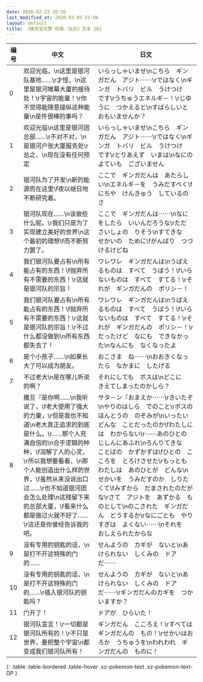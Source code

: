 ```yaml
---
date: 2020-02-23 20:56
last_modified_at: 2020-03-05 22:06
layout: default
title: 《精灵宝可梦 珍珠／钻石》文本 261
---
```

| 编号 | 中文 | 日文 |
| ---- | ---- | ---- |
| 0 | 欢迎光临，\n这里是银河队基地……\r才怪，\n这里是银河帷幕大厦的接待处！\r宇宙的能量！\r你不觉得能随意操纵这种能量\n是件很棒的事吗？ | いらっしゃいませ\nこちら　ギンガだん　アジト⋯⋯\rではなく\nギンガ　トバリ　ビル　うけつけ　です\rうちゅうエネルギ－！\rじゆうに　つかえると\nすばらしいと　おもいませんか？ |
| 1 | 欢迎光临\n这里是银河团总部……\r不对不对，\n是银河户张大厦服务处\r总之，\n现在没有任何预定 | いらっしゃいませ\nこちら　ギンガだん　アジト⋯⋯\rではなく\nギンガ　トバリ　ビル　うけつけ　です\rとりあえず　いまは\nなにの　よていも　ございません |
| 2 | 银河队为了开发\n新的能源而在这里\f夜以继日地不断研究着。 | ここで　ギンガだんは　あたらしい\nエネルギ－を　うみだすべく\fにちや　けんきゅう　しているのさ |
| 3 | 银河队现在……\n该做些什么呢。\r我们只是为了实现建立美好的世界\n这个最初的理想\f而不断努力罢了。 | ここで　ギンガだんは⋯⋯\nなにをしたら　いいんだろうな\rただ　さいしょの　りそう\nすてきな　せかいの　ために\fがんばり　つづけるけどね |
| 4 | 我们银河队要占有\n所有能占有的东西！\f抛弃所有不需要的东西！\r这就是银河队的宗旨！ | ワレワレ　ギンガだんは\nうばえるものは　すべて　うばう！\fいらないものは　すべて　すてる！\rそれが　ギンガだんの　ポリシ－！ |
| 5 | 我们银河队要占有\n所有能占有的东西！\f抛弃所有不需要的东西！\r这就是银河队的宗旨！\r不过什么都没做到\n所有东西都失去了！ | ワレワレ　ギンガだんは\nうばえるものは　すべて　うばう！\fいらないものは　すべて　すてる！\rそれが　ギンガだんの　ポリシ－！\rだったけど　なにも　できなかった\nなんにも　なくなったよ |
| 6 | 是个小孩子……\n如果长大了可以成为朋友。 | おこさま　ね⋯⋯\nおおきくなったら　なかまに　したげる |
| 7 | 不过老大\n是在哪儿听说的啊？ | それにしても　ボスは\nどこに　きえてしまったのかしら？ |
| 8 | 撒旦『是你啊……\n我听说了，\f老大使用了强大的力量，\r但是我也不知道\n老大真正追求的到底是什么。\r……那个人充满自信的\n合乎逻辑的种种，\f溶解了人的心灵，\r所以我想要看看，\n那个人能创造出什么样的世界，\f虽然从来没说出口过……\r也不知道银河团会怎么处理\n这残留下来的总部大厦，\f看来什么都是做过火就不好了……\r这还是你曾经告诉我的吧。 | サタ－ン『おまえか⋯⋯\rきいたぞ\nやりのはしら　でのこと\rボスの　ほんとうの　のぞみが\nいったい　どんな　ことだったのか\fわたしには　わからない\r⋯⋯あのひとの　じしんにあふれ\nろんりてきな　ことばの　かずかずは\fひとの　こころを　とろけさせた\rもっとも　わたしは　あのひとが　どんな\nせかいを　うみだすのか　しりたくて\fみずから　だまされたのだがな\rさて　アジトを　あずかる　ものとして\nのこされた　ギンガだん　どうするか\rなにごとも　やりすぎは　よくない⋯⋯\nそれを　おしえられたからな |
| 9 | 没有专用的钥匙的话，\n是打不开这特殊的门的…… | せんようの　カギが　ないと\nあけられない　しくみの　ドアだ⋯⋯ |
| 10 | 没有专用的钥匙的话，\n是打不开这特殊的门的……\r插入银河队的钥匙吗？ | せんようの　カギが　ないと\nあけられない　しくみの　ドアだ⋯⋯\rギンガだんのカギを　つかいますか？ |
| 11 | 门开了！ | ドアが　ひらいた！ |
| 12 | 银河队宣言！\r一切都是银河队所有的！\r不只是世界，要把整个宇宙\n都变成我们银河队所有！ | ギンガだん　こころえ！\rすべては　ギンガだんの　もの！\rせかいはおろか　うちゅうを\nわれわれ　ギンガだんの　ものに！ |
{: .table .table-bordered .table-hover .xz-pokemon-text .xz-pokemon-text-DP }